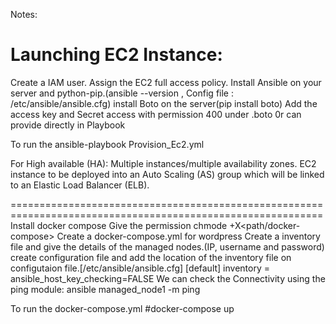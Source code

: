Notes:

Launching EC2 Instance:
============================
Create a IAM user.
Assign the EC2 full access policy.
Install Ansible on your server and python-pip.(ansible --version , Config file : /etc/ansible/ansible.cfg)
install Boto on the server(pip install boto)
Add the access key and Secret access with permission 400 under .boto 0r can provide directly in Playbook

To run the ansible-playbook Provision_Ec2.yml

For High available (HA):
Multiple instances/multiple availability zones.
EC2 instance to be deployed into an Auto Scaling (AS) group which will be linked to an Elastic Load Balancer (ELB).

============================================================================================================
Install docker compose
Give the permission chmode +X<path/docker-compose>
Create a docker-compose.yml for wordpress
Create a inventory file  and give the details of the managed nodes.(IP, username and password)
create configuration file and add the location of the inventory file on configutaion file.[/etc/ansible/ansible.cfg]
[default]
inventory = <path of inventoryfile>
ansible_host_key_checking=FALSE
We can check the Connectivity using the ping module:
ansible managed_node1 -m ping

To run the docker-compose.yml 
#docker-compose up




